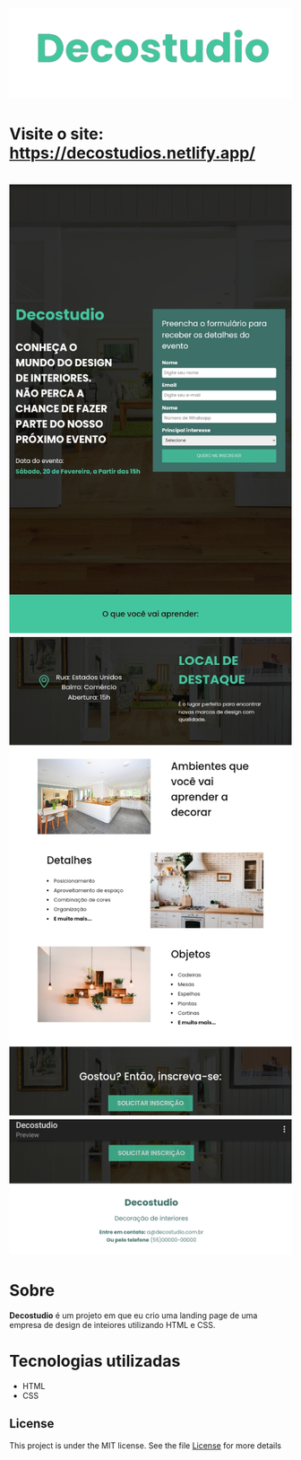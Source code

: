 <h1 align: "center">
<img src="/img-site/20230114_013656-removebg-preview.png"</>
</h1>

# Visite o site: https://decostudios.netlify.app/

<h1 align: "center"> 
<img src="/img-site/20230114_014120.jpg"</>
<img src="/img-site/20230113_205209.jpg"</>
<img src="/img-site/20230113_205244.jpg"</>
</h1>

# Sobre

**Decostudio** é um projeto em que eu crio uma landing page de uma empresa de design de inteiores utilizando HTML e CSS.

# Tecnologias utilizadas
- HTML
- CSS

## License
This project is under the MIT license. See the file [License](https://github.com/joiceoliveiras/Projeto_Landingpage_Decostudio/blob/master/LICENSE) for more details
